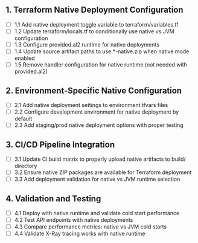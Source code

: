 ## 1. Terraform Native Deployment Configuration
- [ ] 1.1 Add native deployment toggle variable to terraform/variables.tf
- [ ] 1.2 Update terraform/locals.tf to conditionally use native vs JVM configuration
- [ ] 1.3 Configure provided.al2 runtime for native deployments
- [ ] 1.4 Update source artifact paths to use *-native.zip when native mode enabled
- [ ] 1.5 Remove handler configuration for native runtime (not needed with provided.al2)

## 2. Environment-Specific Native Configuration
- [ ] 2.1 Add native deployment settings to environment tfvars files
- [ ] 2.2 Configure development environment for native deployment by default
- [ ] 2.3 Add staging/prod native deployment options with proper testing

## 3. CI/CD Pipeline Integration
- [ ] 3.1 Update CI build matrix to properly upload native artifacts to build/ directory
- [ ] 3.2 Ensure native ZIP packages are available for Terraform deployment
- [ ] 3.3 Add deployment validation for native vs JVM runtime selection

## 4. Validation and Testing
- [ ] 4.1 Deploy with native runtime and validate cold start performance
- [ ] 4.2 Test API endpoints with native deployments
- [ ] 4.3 Compare performance metrics: native vs JVM cold starts
- [ ] 4.4 Validate X-Ray tracing works with native runtime